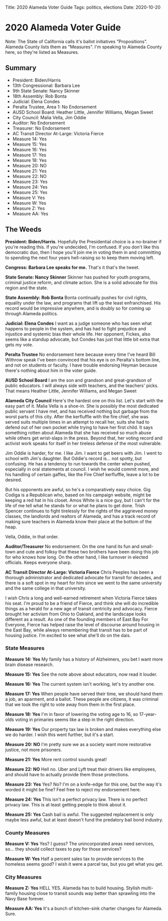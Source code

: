 Title: 2020 Alameda Voter Guide
Tags: politics, elections
Date: 2020-10-20

# 2020 Alameda Voter Guide

Note: The State of California calls it's ballot initiatives "Propositions". Alameda County lists them as "Measures". I'm speaking to Alameda County here, so they're listed as Measures.

## Summary

- President: Biden/Harris
- 13th Congressional: Barbara Lee
- 9th State Senate: Nancy Skinner
- 18th Assembly: Rob Bonta
- Judicial: Elena Condes
- Peralta Trustee, Area 1: No Endorsement
- AUSD School Board: Heather Little, Jennifer Williams, Megan Sweet
- City Council: Malia Vella, Jim Oddie
- Auditor: No Endorsement
- Treasurer: No Endorsement
- AC Transit Director At-Large: Victoria Fierce
- Measure 14: Yes
- Measure 15: Yes
- Measure 16: Yes
- Measure 17: Yes
- Measure 18: Yes
- Measure 20: NO
- Measure 21: Yes
- Measure 22: NO
- Measure 23: Yes
- Measure 24: Yes
- Measure 25: Yes
- Measure V: Yes
- Measure W: Yes
- Measure Z: Yes
- Measure AA: Yes

## The Weeds

**President: Biden/Harris**. Hopefully the Presidential choice is a no-brainer if you're reading this. If you're undecided, I'm confused. If you don't like this democratic duo, then I hope you'll join me in voting them in and committing to spending the next four years hell-raising so to keep them moving left.

**Congress: Barbara Lee speaks for me.** That's it that's the tweet.

**State Senate: Nancy Skinner** Skinner has pushed for youth programs, criminal justice reform, and climate action. She is a solid advocate for this region and the state.

**State Assembly: Rob Bonta** Bonta continually pushes for civil rights, equality under the law, and programs that lift up the least enfranchised. His record would be impressive anywhere, and is doubly so for coming up through Alameda politics.

**Judicial: Elena Condes** I want as a judge someone who has seen what happens to people in the system, and has had to fight prejudice and injustice and systemic bias their whole life. Her opponent, Fickes, also seems like a standup advocate, but Condes has just that little bit extra that gets my vote.

**Peralta Trustee** No endorsement here because every time I've heard Bill Withrow speak I've been convinced that his eye is on Peralta's bottom line, and not on students or faculty. I have trouble endorsing Heyman because there's nothing about him in the voter guide.

**AUSD School Board** I am the son and grandson and great-grandson of public educators. I will always side with teachers, and the teachers' picks. That means Heather Little, Jennifer Williams, and Megan Sweet

**Alameda City Council** Here's the hardest one on this list. Let's start with the easy part of it. Malia Vella is a shoe-in. She is possibly the most dedicated public servant I have met, and has received nothing but garbage from the worst parts of this city. After the kerfluffle with the fire chief, she was served suits multiple times in an attempt to recall her, suits she had to defend out of her own pocket while trying to have her first child. It says something rotten about Alameda that she has received so much abuse while others get wrist-slaps in the press. Beyond that, her voting record and activist work speaks for itself in her tireless defense of the most vulnerable.

Jim Oddie is harder, for me. I like Jim. I want to get beers with Jim. I went to school with Jim's daughter. But Oddie's record is... not spotty, but confusing. He has a tendency to run towards the center when pushed, especially in oral statements at council. I wish he would commit more, and his handling of certain gaffes, like the Fire Chief kerfluffle, leave a lot to be desired. 

But his opponents are awful, so he's a comparatively easy choice. Gig Codiga is a Republican who, based on his campaign website, might be keeping a red hat in his closet. Amos White is a nice guy, but I can't for the life of me tell what he stands for or what he plans to get done. Trish Spencer continues to fight tirelessly for the rights of the aggrieved money classes, the landlords and realtors of Alameda, and has a track record of making sure teachers in Alameda know their place at the bottom of the heap.

Vella, Oddie, in that order.

**Auditor/Treasurer** No endorsement. On the one hand its fun and small-town and cute and folksy that these two brothers have been doing this job for who knows how long. On the other hand, I like turnover in elected officials. Keeps everyone sharp.

**AC Transit Director At-Large: Victoria Fierce** Chris Peeples has been a thorough administrator and dedicated advocate for transit for decades, and there is a soft spot in my heart for him since we went to the same university and the same college in that university. 

I wish Chris a long and well-earned retirement when Victoria Fierce takes his seat. I'm proud to be a friend of Fierce, and think she will do incredible things as a herald for a new age of transit centricity and advocacy. Fierce brought her activism from Ohio to Oakland, and the landscape looks different as a result. As one of the founding members of East Bay For Everyone, Fierce has helped raise the level of discourse around housing in the East Bay, while always remembering that transit has to be part of housing justice. I'm excited to see what she'll do on the dais.

### State Measures

**Measure 14: Yes** My family has a history of Alzheimers, you bet I want more brain disease research.

**Measure 15: Yes** See the note above about educators, now read it louder.

**Measure 16: Yes** The current system isn't working, let's try another one.

**Measure 17: Yes** When people have served their time, we should hand them a job, an aparment, and a ballot. These people are citizens, it was criminal that we took the right to vote away from them in the first place.

**Measure 18: Yes** I'm in favor of lowering the voting age to 16, so 17-year-olds voting in primaries seems like a step in the right direction.

**Measure 19: Yes** Our property tax law is broken and makes everything else we do harder. I wish this went further, but it's a start.

**Measure 20: NO** I'm pretty sure we as a society want more restorative justice, not more prisoners.

**Measure 21: Yes** More rent control sounds great!

**Measure 22: NO** Hell no. Uber and Lyft treat their drivers like employees, and should have to actually provide them those protections.

**Measure 23: Yes** Yes? No? I'm on a knife-edge for this one, but the way it's worded it might be fine? Feel free to reject my endorsement here.

**Measure 24: Yes** This isn't a perfect privacy law. There is no perfect privacy law. This is at least getting people to think about it.

**Measure 25: Yes** Cash bail is awful. The suggested replacement is only maybe less awful, but at least doesn't fund the predatory bail bond industry.

### County Measures

**Measure V: Yes** Yes? I guess? The unincorporated areas need services, so... they should collect taxes to pay for those services?

**Measure W: Yes** Half a percent sales tax to provide services to the homeless seems good? I wish it were a parcel tax, but you get what you get.

### City Measures

**Measure Z: Yes** HELL YES. Alameda has to build housing. Stylish multi-family housing close to transit sounds way better than sprawling into the Navy Base forever.

**Measure AA: Yes** It's a bunch of kitchen-sink charter changes for Alameda. Sure.

